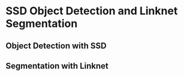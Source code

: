 # SSD Object Detection and Linknet Segmentation
## Object Detection with SSD
## Segmentation with Linknet
